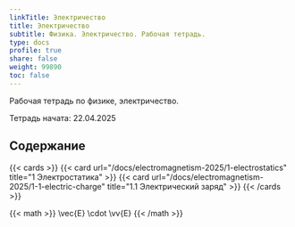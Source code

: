 ```yaml
---
linkTitle: Электричество
title: Электричество
subtitle: Физика. Электричество. Рабочая тетрадь.
type: docs
profile: true
share: false
weight: 99890
toc: false
---
```


Рабочая тетрадь по физике, электричество.

Тетрадь начата: 22.04.2025

## Содержание

{{< cards >}}
  {{< card url="/docs/electromagnetism-2025/1-electrostatics" title="1 Электростатика" >}}
  {{< card url="/docs/electromagnetism-2025/1-1-electric-charge" title="1.1 Электрический заряд" >}}
{{< /cards >}}

{{< math >}} \vec{E} \cdot \vv{E} {{< /math >}}